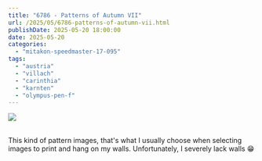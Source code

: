 ```yaml
---
title: "6786 - Patterns of Autumn VII"
url: /2025/05/6786-patterns-of-autumn-vii.html
publishDate: 2025-05-20 18:00:00
date: 2025-05-20
categories:
  - "mitakon-speedmaster-17-095"
tags:
  - "austria"
  - "villach"
  - "carinthia"
  - "karnten"
  - "olympus-pen-f"
---
```

<div class="container">
<div class="center"><a target="_blank" href="https://d25zfm9zpd7gm5.cloudfront.net/1200x1200/2020/20201031_104515_lr.jpg"><img class="webfeedsFeaturedVisual" src="https://d25zfm9zpd7gm5.cloudfront.net/0600x0600/2020/20201031_104515_lr.jpg" /></a></div>
</div>
<br />

This kind of pattern images, that's what I usually choose
when selecting images to print and hang on my walls.
Unfortunately, I severely lack walls :grin:
